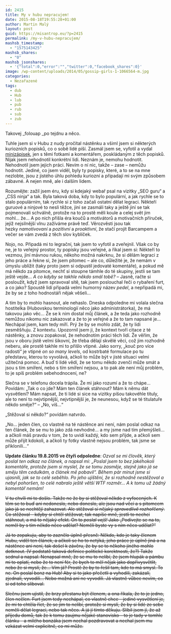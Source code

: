 ```yaml
---
id: 2415
title: My v hubu nepracujem!
date: 2015-08-18T19:55:28+01:00
author: Martin Malý
layout: post
guid: https://misantrop.eu/?p=2415
permalink: /my-v-hubu-nepracujem/
mashsb_timestamp:
  - "1575143425"
mashsb_shares:
  - "0"
mashsb_jsonshares:
  - '{"total":0,"error":"","twitter":0,"facebook_shares":0}'
image: /wp-content/uploads/2014/05/gossip-girls-1-1066564-m.jpg
categories:
  - Nezařazené
tags:
  - dub
  - Hub
  - lub
  - pub
  - rub
  - sub
  - zub
---
```

Takovej _folouap _po tejdnu a něco.

<!--more-->

Tuhle jsem si v Hubu z nudy pročítal nástěnku a všiml jsem si některých kuriozních popisků, co o sobě lidé píší. Zasmál jsem se, vyfotil a vydal [minizápisek](https://misantrop.eu/my-pracujem-v-hubu/), jen s těmi fotkami a komentářem, poskládaným z těch popisků. Nijak jsem nehodnotil konkrétní lidi. Neznám je, nemohu hodnotit. Nehodnotil jsem jejich práci. Nevím o ní nic, takže &#8211; zase &#8211; nemůžu hodnotit. Jediné, co jsem viděl, byly ty popisky, které, a to se na mne nezlobte, jsou z jistého úhlu pohledu kuriozní a připadají mi svým způsobem zábavné. A nejen mně, ale i dalším lidem.

Rozumějte: zažil jsem éru, kdy si kdejaký webař psal na vizitky &#8222;SEO guru&#8220; a &#8222;CSS ninja&#8220; a tak. Byla taková doba, kdy to bylo populární, a jak rychle se to stalo populárním, tak rychle si z toho začali ostatní dělat legraci. Někteří guruové a ninjové to nesli těžce, jiní se zasmáli taky a ještě jiní se tak pojmenovali schválně, protože na to prostě měli koule a celej svět jim mohl&#8230; že&#8230; A po nich přišla éra koučů a motivátorů a motivačních příruček, jejíž nejsilnější vlnu zažíváme právě teď. Věrozvěsti jsou tak hezky _namotivovaní_ a _pozitivní_ a _proaktivní_, že stačí projít Barcampem a večer se vám zvedá z těch slov kyblíček.

Nojo, no. Připadá mi to legrační, tak jsem to vyfotil a zveřejnil. Však co by ne, je to veřejný prostor, ty popisky jsou veřejné, a říkal jsem si: Někteří to vezmou, jiní mávnou rukou, někoho možná nakrknu, že si dělám legraci z jeho práce a řekne si, že jsem pitomec &#8211; ale co, důležité je, že nemám v úmyslu ublížit (taky proto jsem si odpustil jedovaté komentáře), a pokud mě má někdo za pitomce, nechť si stoupne támhle do té skupiny, jestli se tam ještě vejde&#8230; _A co kdyby se takhle někdo smál tobě?_ &#8211; Jasně, račte si posloužit, když jsem spravoval sítě, tak jsem poslouchal řeči o rybaření furt, a co jako? Spoustě lidí připadá velmi humorný název _pedel_, a nepřipadá mi, že by se z toho hodnostáři nějak věšeli&#8230;

A tím by to mohlo hasnout, ale nehaslo. Dneska odpoledne mi volala slečna hostitelka (Hubovskou terminologií něco jako administrátorka), že má takovou jako věc&#8230; Že se k nim dostal můj článek, a že teda jako rozhodně nemůžou nikomu nic zakazovat a že to je veřejné a že to tam napsané je&#8230; Nechápal jsem, kam tedy míří. Prý že by se mohlo zdát, že ty lidi zesměšňuju. Z kontextu. Upozornil jsem ji, že kontext tvoří citace z té nástěnky, a znovu zopakoval, že nehodnotím práci těch lidí. Že věřím, že jsou v oboru jistě velmi šikovní, že třeba dělají skvělé věci, což jim rozhodně neberu, ale prostě takhle mi to přišlo vtipné. Jako sorry, &#8222;kouč pro více radosti&#8220; je vtipné _on so many levels_, od kostrbaté formulace po tu představu, kterou to vyvolává, ačkoli to může být v jisté situaci velmi užitečná pomoc. A buď ti lidé vědí, že se tomu někdo zvenčí může smát a jsou s tím smíření, nebo s tím smíření nejsou, a to pak ale není můj problém, to je spíš problém sebehodnocení, ne?

Slečna se v telefonu docela trápila. Že mi jako rozumí a že to chápe&#8230; Povídám: &#8222;Tak o co jde? Mám ten článek stáhnout? Mám k němu dát vysvětlení? Mám napsat, že ti lidé si sice na vizitky píšou takovéhle tituly, ale to není to nejvtipnější, nejvtipnější je, že neunesou, když se té titulatuře někdo směje?&#8220; &#8211; &#8222;No, víš&#8230;&#8220;

&#8222;Stěžoval si někdo?&#8220; povídám natvrdo.

&#8222;No&#8230; jeden člen, co vlastně na té nástěnce ani není, nám poslal odkaz na ten článek, že se mu to jako zdá nevhodné&#8230; a my jsme nad tím přemýšleli&#8230; a ačkoli máš pravdu v tom, že to uvidí každý, kdo sem přijde, a ačkoli sem může přijít kdokoli, a ačkoli ty fotky vlastně nejsou problém, tak jsme se přiklonili&#8230;&#8220;

**Update článku 19.8.2015 ve čtyři odpoledne**: _Ozval se mi člověk, který poslal ten odkaz na článek, a napsal mi: &#8222;Poslal jsem to bez jakéhokoli komentáře, protože jsem si myslel, že se tomu zasměje, stejně jako já se směju těm cedulkám, a článek mě pobavil&#8220;. Během pár minut jsme si ujasnili, jak se to celé seběhlo. Po jeho ujištění, že si rozhodně nestěžoval a nebyl pohoršen, to celé nabralo ještě větší WTF rozměr&#8230; A k tomu už žádný komentář nemám!_

<del>V tu chvíli mi to došlo. Takže ne že by si stěžoval někdo z vyfocených. K těm se to buď ani nedoneslo, nebo doneslo, ale jsou nad věcí a s pitomcem jako já se nechtějí zahazovat. Ale stěžoval si nějaký <em>spravedlivě rozhořčený</em>. Co stěžoval &#8211; kdyby si chtěl stěžovat, tak napíše mně, jestli to nechci stáhnout, a má to nějaký efekt. On to <em>poslal vejš!</em> Jako &#8222;Podívejte se na to, neměl by s tím někdo něco udělat? Neměli byste vy s ním něco udělat?&#8220;</del>

<del>Já to zopakuju, aby to zaznělo úplně přesně: Někdo, kdo je taky členem Hubu, viděl ten článek, a ačkoli se ho to netýká, jeho práce je úplně jiná a na nástěnce ani není, tak došel k závěru, že by se to někoho jiného mohlo dotknout. (V podstatě taková definice politické korektnosti, že?) Takže sednul a napsal. Nenapsal mně, že se mu to nelíbí, že jsem hlupák a pámbu mi to oplatí, nebo že to není fér, že bych to měl nějak jako dopřivysvětlit, nebo že si myslí, že&#8230; Vím já? Prostě že by to řešil tam, kde to má smysl. To ne. On poslal bonz na Hub! Aby si to jako přečetli a vyhodili, zakázali, zjednali, vyvodili&#8230; Nebo možná ani ne vyvodili. Já vlastně vůbec nevím, co si od toho sliboval.</del>

<del>Slečnu jsem ujistil, že brzy přestanu být členem, a ona říkala, že to je jedno, člen nečlen. Furt jsem tedy nechápal, co vlastně chce &#8211; jediné vysvětlení je, že mi to chtěla říct, že se jim to nelíbí, protože si myslí, že by si lidé ze sebe neměli dělat legraci, nebo tak něco. A já jí tímto děkuju. Slíbil jsem jí, že až přijedu domů, tak že k tomu zaujmu nějaké stanovisko &#8211; to je tady v tomhle článku &#8211; a milého bonzáka jsem nechal pozdravovat a nechal jsem mu vzkázat velmi explicitně, co mi může.</del>

&nbsp;

&nbsp;